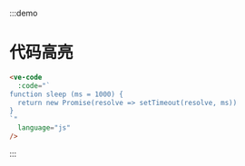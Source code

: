 :::demo

# 代码高亮

```html
<ve-code
  :code="`
function sleep (ms = 1000) {
  return new Promise(resolve => setTimeout(resolve, ms))
}
`"
  language="js"
/>
```

:::
